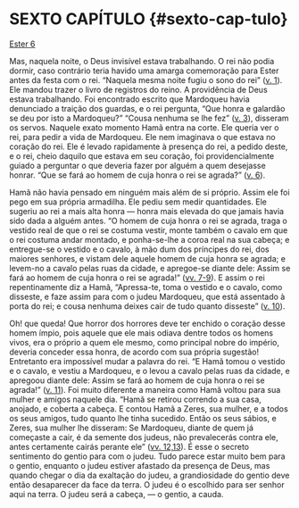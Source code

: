# SEXTO CAPÍTULO {#sexto-cap-tulo}

[Ester 6](http://bibliaonline.com.br/acf/et/6)

Mas, naquela noite, o Deus invisível estava trabalhando. O rei não podia dormir, caso contrário teria havido uma amarga comemoração para Ester antes da festa com o rei. “Naquela mesma noite fugiu o sono do rei” ([v. 1](http://bibliaonline.com.br/acf/et/6/1)). Ele mandou trazer o livro de registros do reino. A providência de Deus estava trabalhando. Foi encontrado escrito que Mardoqueu havia denunciado a traição dos guardas, e o rei pergunta, “Que honra e galardão se deu por isto a Mardoqueu?” “Cousa nenhuma se lhe fez” ([v. 3](http://bibliaonline.com.br/acf/et/6/3)), disseram os servos. Naquele exato momento Hamã entra na corte. Ele queria ver o rei, para pedir a vida de Mardoqueu. Ele nem imaginava o que estava no coração do rei. Ele é levado rapidamente à presença do rei, a pedido deste, e o rei, cheio daquilo que estava em seu coração, foi providencialmente guiado a perguntar o que deveria fazer por alguém a quem desejasse honrar. “Que se fará ao homem de cuja honra o rei se agrada?” ([v. 6](http://bibliaonline.com.br/acf/et/6/6)).

Hamã não havia pensado em ninguém mais além de si próprio. Assim ele foi pego em sua própria armadilha. Ele pediu sem medir quantidades. Ele sugeriu ao rei a mais alta honra — honra mais elevada do que jamais havia sido dada a alguém antes. “O homem de cuja honra o rei se agrada, traga o vestido real de que o rei se costuma vestir, monte também o cavalo em que o rei costuma andar montado, e ponha-se-lhe a coroa real na sua cabeça; e entregue-se o vestido e o cavalo, à mão dum dos príncipes do rei, dos maiores senhores, e vistam dele aquele homem de cuja honra se agrada; e levem-no a cavalo pelas ruas da cidade, e apregoe-se diante dele: Assim se fará ao homem de cuja honra o rei se agrada!” ([vv. 7-9](http://bibliaonline.com.br/acf/et/6/7-9)). E assim o rei repentinamente diz a Hamã, “Apressa-te, toma o vestido e o cavalo, como disseste, e faze assim para com o judeu Mardoqueu, que está assentado à porta do rei; e cousa nenhuma deixes cair de tudo quanto disseste” ([v. 10](http://bibliaonline.com.br/acf/et/6/10)).

Oh! que queda! Que horror dos horrores deve ter enchido o coração desse homem ímpio, pois aquele que ele mais odiava dentre todos os homens vivos, era o próprio a quem ele mesmo, como principal nobre do império, deveria conceder essa honra, de acordo com sua própria sugestão! Entretanto era impossível mudar a palavra do rei. “E Hamã tomou o vestido e o cavalo, e vestiu a Mardoqueu, e o levou a cavalo pelas ruas da cidade, e apregoou diante dele: Assim se fará ao homem de cuja honra o rei se agrada!” ([v. 11](http://bibliaonline.com.br/acf/et/6/11)). Foi muito diferente a maneira como Hamã voltou para sua mulher e amigos naquele dia. “Hamã se retirou correndo a sua casa, anojado, e coberta a cabeça. E contou Hamã a Zeres, sua mulher, e a todos os seus amigos, tudo quanto lhe tinha sucedido. Então os seus sábios, e Zeres, sua mulher lhe disseram: Se Mardoqueu, diante de quem já começaste a cair, é da semente dos judeus, não prevalecerás contra ele, antes certamente cairás perante ele” ([vv. 12,13](http://bibliaonline.com.br/acf/et/6/12,13)). É esse o secreto sentimento do gentio para com o judeu. Tudo parece estar muito bem para o gentio, enquanto o judeu estiver afastado da presença de Deus, mas quando chegar o dia da exaltação do judeu, a grandiosidade do gentio deve então desaparecer da face da terra. O judeu é o escolhido para ser senhor aqui na terra. O judeu será a cabeça, — o gentio, a cauda.
